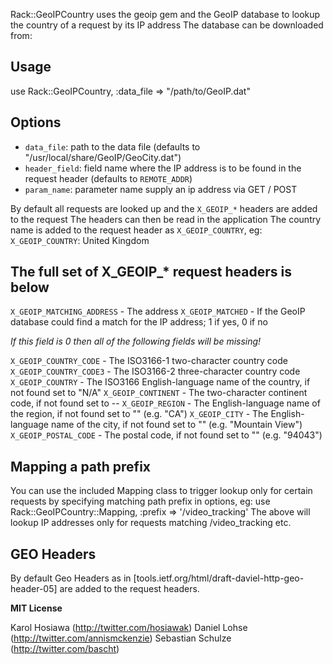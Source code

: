 Rack::GeoIPCountry uses the geoip gem and the GeoIP database to lookup the country of a request by its IP address
The database can be downloaded from:

## Usage

use Rack::GeoIPCountry, :data_file => "/path/to/GeoIP.dat"

## Options

  * `data_file`: path to the data file (defaults to "/usr/local/share/GeoIP/GeoCity.dat")
  * `header_field`: field name where the IP address is to be found in the request header (defaults to `REMOTE_ADDR`)
  * `param_name`: parameter name supply an ip address via GET / POST

By default all requests are looked up and the `X_GEOIP_*` headers are added to the request
The headers can then be read in the application
The country name is added to the request header as `X_GEOIP_COUNTRY`, eg:
`X_GEOIP_COUNTRY`: United Kingdom

## The full set of X_GEOIP_* request headers is below

`X_GEOIP_MATCHING_ADDRESS` - The address 
`X_GEOIP_MATCHED` - If the GeoIP database could find a match for the IP address; 1 if yes, 0 if no

*If this field is 0 then all of the following fields will be missing!*

`X_GEOIP_COUNTRY_CODE` - The ISO3166-1 two-character country code
`X_GEOIP_COUNTRY_CODE3` - The ISO3166-2 three-character country code
`X_GEOIP_COUNTRY` - The ISO3166 English-language name of the country, if not found set to "N/A"
`X_GEOIP_CONTINENT` - The two-character continent code, if not found set to --
`X_GEOIP_REGION` - The English-language name of the region, if not found set to "" (e.g. "CA")
`X_GEOIP_CITY` - The English-language name of the city, if not found set to "" (e.g. "Mountain View")
`X_GEOIP_POSTAL_CODE` - The postal code, if not found set to "" (e.g. "94043")

## Mapping a path prefix
You can use the included Mapping class to trigger lookup only for certain requests by specifying matching path prefix in options, eg:
use Rack::GeoIPCountry::Mapping, :prefix => '/video_tracking'
The above will lookup IP addresses only for requests matching /video_tracking etc.

## GEO Headers
By default Geo Headers as in [tools.ietf.org/html/draft-daviel-http-geo-header-05] are added to the 
request headers. 

**MIT License**

Karol Hosiawa (http://twitter.com/hosiawak)
Daniel Lohse (http://twitter.com/annismckenzie)
Sebastian Schulze (http://twitter.com/bascht)
